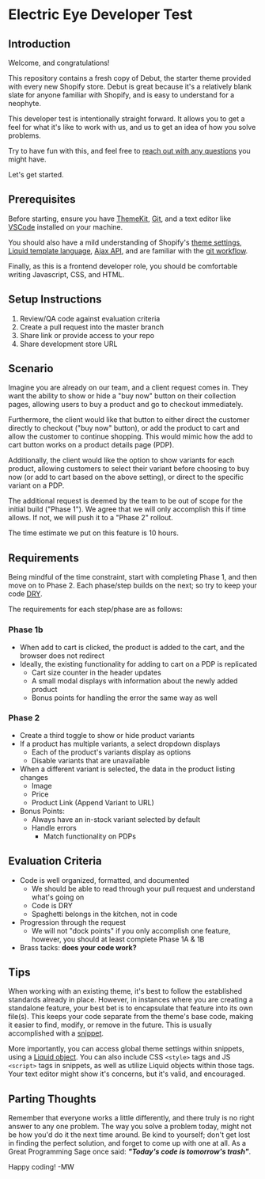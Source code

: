 # Electric Eye Developer Test

## Introduction

Welcome, and congratulations!

This repository contains a fresh copy of Debut, the starter theme provided with every new Shopify store. Debut is great because it's a relatively blank slate for anyone familiar with Shopify, and is easy to understand for a neophyte.

This developer test is intentionally straight forward. It allows you to get a feel for what it's like to work with us, and us to get an idea of how you solve problems.

Try to have fun with this, and feel free to [reach out with any questions](mailto:mike@electriceye.io) you might have.

Let's get started.

## Prerequisites

Before starting, ensure you have [ThemeKit](https://shopify.github.io/themekit/), [Git](https://git-scm.com/), and a text editor like [VSCode](https://code.visualstudio.com/) installed on your machine.

You should also have a mild understanding of Shopify's [theme settings](https://shopify.dev/docs/themes/settings), [Liquid template language](https://shopify.github.io/liquid/), [Ajax API](https://shopify.dev/docs/themes/ajax-api), and are familiar with the [git workflow](https://www.atlassian.com/git/tutorials/comparing-workflows/gitflow-workflow).

Finally, as this is a frontend developer role, you should be comfortable writing Javascript, CSS, and HTML.
## Setup Instructions
1. Review/QA code against evaluation criteria
1. Create a pull request into the master branch
1. Share link or provide access to your repo
1. Share development store URL









## Scenario

Imagine you are already on our team, and a client request comes in. They want the ability to show or hide a "buy now" button on their collection pages, allowing users to buy a product and go to checkout immediately.

Furthermore, the client would like that button to either direct the customer directly to checkout ("buy now" button), or add the product to cart and allow the customer to continue shopping. This would mimic how the add to cart button works on a product details page (PDP).

Additionally, the client would like the option to show variants for each product, allowing customers to select their variant before choosing to buy now (or add to cart based on the above setting), or direct to the specific variant on a PDP.

The additional request is deemed by the team to be out of scope for the initial build ("Phase 1"). We agree that we will only accomplish this if time allows. If not, we will push it to a "Phase 2" rollout. 

The time estimate we put on this feature is 10 hours.

## Requirements

Being mindful of the time constraint, start with completing Phase 1, and then move on to Phase 2. Each phase/step builds on the next; so try to keep your code [DRY](https://en.wikipedia.org/wiki/Don%27t_repeat_yourself).

The requirements for each step/phase are as follows:

### Phase 1b

- When add to cart is clicked, the product is added to the cart, and the browser does not redirect
- Ideally, the existing functionality for adding to cart on a PDP is replicated
    - Cart size counter in the header updates
    - A small modal displays with information about the newly added product
    - Bonus points for handling the error the same way as well

### Phase 2

- Create a third toggle to show or hide product variants
- If a product has multiple variants, a select dropdown displays
    - Each of the product's variants display as options
    - Disable variants that are unavailable
- When a different variant is selected, the data in the product listing changes
    - Image
    - Price
    - Product Link (Append Variant to URL)
- Bonus Points:
    - Always have an in-stock variant selected by default
    - Handle errors 
        - Match functionality on PDPs

## Evaluation Criteria

- Code is well organized, formatted, and documented
    - We should be able to read through your pull request and understand what's going on
    - Code is DRY
    - Spaghetti belongs in the kitchen, not in code
- Progression through the request
    - We will not "dock points" if you only accomplish one feature, however, you should at least complete Phase 1A & 1B
- Brass tacks: **does your code work?**

## Tips

When working with an existing theme, it's best to follow the established standards already in place. However, in instances where you are creating a standalone feature, your best bet is to encapsulate that feature into its own file(s). This keeps your code separate from the theme's base code, making it easier to find, modify, or remove in the future. This is usually accomplished with a [snippet](https://www.shopify.com/partners/blog/88186566-tips-for-using-snippets-in-your-shopify-theme).

More importantly, you can access global theme settings within snippets, using a [Liquid object](https://shopify.dev/docs/themes/liquid/reference/objects). You can also include CSS `<style>` tags and JS `<script>` tags in snippets, as well as utilize Liquid objects within those tags. Your text editor might show it's concerns, but it's valid, and encouraged.

## Parting Thoughts

Remember that everyone works a little differently, and there truly is no right answer to any one problem. The way you solve a problem today, might not be how you'd do it the next time around. Be kind to yourself; don't get lost in finding the perfect solution, and forget to come up with one at all. As a Great Programming Sage once said: **_"Today's code is tomorrow's trash"_**.

Happy coding! -MW
